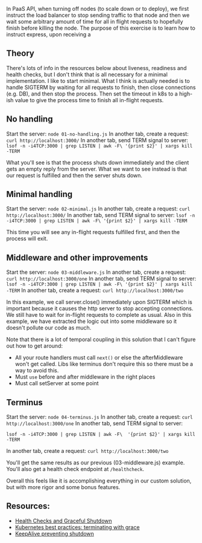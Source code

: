 In PaaS API, when turning off nodes (to scale down or to deploy), we first instruct the load balancer to stop sending traffic to that node and then we wait some arbitrary amount of time for all in flight requests to hopefully finish before killing the node. The purpose of this exercise is to learn how to instruct express, upon receiving a

## Theory

There's lots of info in the resources below about liveness, readiness and health checks, but I don't think that is all necessary for a minimal implementation. I like to start
minimal. What I think is actually needed is to handle SIGTERM by waiting for all requests to finish, then close connections (e.g. DB), and then stop the process. Then set
the timeout in k8s to a high-ish value to give the process time to finish all in-flight requests.

## No handling

Start the server: `node 01-no-handling.js`
In another tab, create a request: `curl http://localhost:3000/`
In another tab, send TERM signal to server: `lsof -n -i4TCP:3000 | grep LISTEN | awk -F\ '{print $2}' | xargs kill -TERM`

What you'll see is that the process shuts down immediately and the client gets an empty reply from the server. What we want to see instead is that our request is fulfilled
and then the server shuts down.

## Minimal handling

Start the server: `node 02-minimal.js`
In another tab, create a request: `curl http://localhost:3000/`
In another tab, send TERM signal to server: `lsof -n -i4TCP:3000 | grep LISTEN | awk -F\ '{print $2}' | xargs kill -TERM`

This time you will see any in-flight requests fulfilled first, and then the process will exit.

## Middleware and other improvements

Start the server: `node 03-middleware.js`
In another tab, create a request: `curl http://localhost:3000/one`
In another tab, send TERM signal to server: `lsof -n -i4TCP:3000 | grep LISTEN | awk -F\ '{print $2}' | xargs kill -TERM`
In another tab, create a request: `curl http://localhost:3000/two`

In this example, we call server.close() immediately upon SIGTERM which is important because it causes the http server to stop accepting connections.
We still have to wait for in-flight requests to complete as usual.
Also in this example, we have extracted the logic out into some middleware so it doesn't pollute our code as much.

Note that there is a lot of temporal coupling in this solution that I can't figure out how to get around:

- All your route handlers must call `next()` or else the afterMiddleware won't get called. Libs like terminus don't require this
  so there must be a way to avoid this.
- Must `use` before and after middleware in the right places
- Must call setServer at some point

## Terminus

Start the server: `node 04-terminus.js`
In another tab, create a request: `curl http://localhost:3000/one`
In another tab, send TERM signal to server:

```
lsof -n -i4TCP:3000 | grep LISTEN | awk -F\  '{print $2}' | xargs kill -TERM
```

In another tab, create a request: `curl http://localhost:3000/two`

You'll get the same results as our previous (03-middleware.js) example. You'll also get a health check endpoint at `/healthcheck`.

Overall this feels like it is accomplishing everything in our custom solution, but with more rigor and some bonus features.

## Resources:

- [Health Checks and Graceful Shutdown](https://expressjs.com/en/advanced/healthcheck-graceful-shutdown.html)
- [Kubernetes best practices: terminating with grace](https://cloud.google.com/blog/products/containers-kubernetes/kubernetes-best-practices-terminating-with-grace)
- [KeepAlive preventing shutdown](https://stackoverflow.com/questions/55478868/node-graceful-shutdown-destroy-inactive-keepalive-connections-but-complete-ong)
